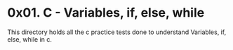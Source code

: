 # **0x01. C - Variables, if, else, while**
This directory holds all the c practice tests done to understand Variables, if, else, while in c.
